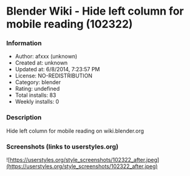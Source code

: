 # Blender Wiki - Hide left column for mobile reading (102322)

### Information
- Author: afxxx (unknown)
- Created at: unknown
- Updated at: 6/8/2014, 7:23:57 PM
- License: NO-REDISTRIBUTION
- Category: blender
- Rating: undefined
- Total installs: 83
- Weekly installs: 0


### Description
Hide left column for mobile reading on wiki.blender.org


### Screenshots (links to userstyles.org)
![https://userstyles.org/style_screenshots/102322_after.jpeg](https://userstyles.org/style_screenshots/102322_after.jpeg)


